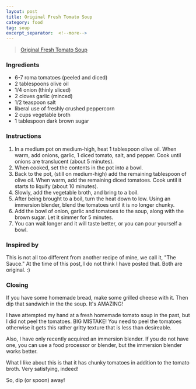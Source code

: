 ```yaml
---
layout: post
title: Original Fresh Tomato Soup
category: food
tag: soup
excerpt_separator:  <!--more-->
---
```


<blockquote class="imgur-embed-pub" lang="en" data-id="a/qEb7TSs"  ><a href="//imgur.com/a/qEb7TSs">Original Fresh Tomato Soup</a></blockquote><script async src="//s.imgur.com/min/embed.js" charset="utf-8"></script>

### Ingredients
* 6-7 roma tomatoes (peeled and diced)
* 2 tablespoons olive oil
* 1/4 onion (thinly sliced)
* 2 cloves garlic (minced)
* 1/2 teaspoon salt
* liberal use of freshly crushed peppercorn
* 2 cups vegetable broth
* 1 tablespoon dark brown sugar

### Instructions
1. In a medium pot on medium-high, heat 1 tablespoon olive oil. When warm, add onions, garlic, 1 diced tomato, salt, and pepper. Cook until onions are translucent (about 5 minutes).
2. When cooked, set the contents in the pot into a bowl.
3. Back to the pot, (still on medium-high) add the remaining tablespoon of olive oil. When warm, add the remaining diced tomatoes. Cook until it starts to liquify (about 10 minutes).
4. Slowly, add the vegetable broth, and bring to a boil.
5. After being brought to a boil, turn the heat down to low. Using an immersion blender, blend the tomatoes until it is no longer chunky.
6. Add the bowl of onion, garlic and tomatoes to the soup, along with the brown sugar. Let it simmer for 5 minutes.
7. You can wait longer and it will taste better, or you can pour yourself a bowl.

### Inspired by
This is not all too different from another recipe of mine, we call it, "The Sauce." At the time of this post, I do not think I have posted that. Both are original. :)

### Closing
If you have some homemade bread, make some grilled cheese with it. Then dip that sandwich in the the soup. It's AMAZING!

I have attempted my hand at a fresh homemade tomato soup in the past, but I did not peel the tomatoes. BIG MISTAKE! You need to peel the tomatoes otherwise it gets this rather gritty texture that is less than desireable.

Also, I have only recently acquired an immersion blender. If you do not have one, you can use a food processor or blender, but the immersion blender works better.

What I like about this is that it has chunky tomatoes in addition to the tomato broth. Very satisfying, indeed!

So, dip (or spoon) away!